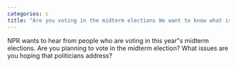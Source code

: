 ```yaml
---
categories: c
title: "Are you voting in the midterm elections We want to know what issues matter to you"
---
```

NPR wants to hear from people who are voting in this year"s midterm elections. Are you planning to vote in the midterm election? What issues are you hoping that politicians address?
